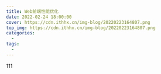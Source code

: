 ```yaml
---
title: Web前端性能优化
date: 2022-02-24 18:00:00
cover: https://cdn.ithhx.cn/img-blog/20220223164807.png
top_img: https://cdn.ithhx.cn/img-blog/20220223164807.png
categories:
  - 
tags:
  - 
---
```

111